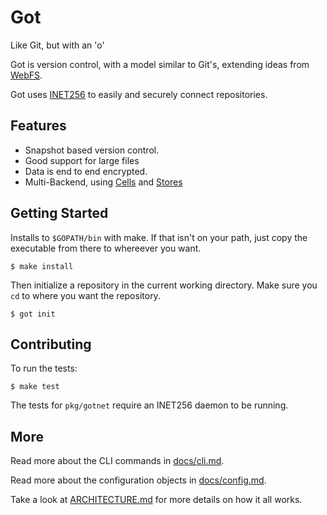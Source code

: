 # Got
Like Git, but with an 'o'

Got is version control, with a model similar to Git's, extending ideas from [WebFS](https://github.com/brendoncarroll/webfs).

Got uses [INET256](https://github.com/inet256/inet256) to easily and securely connect repositories.

## Features
- Snapshot based version control.
- Good support for large files
- Data is end to end encrypted.
- Multi-Backend, using [Cells](./pkg/cells) and [Stores](./pkg/stores)

## Getting Started
Installs to `$GOPATH/bin` with make.
If that isn't on your path, just copy the executable from there to whereever you want.

```shell
$ make install
```

Then initialize a repository in the current working directory.
Make sure you `cd` to where you want the repository.
```shell
$ got init
```

## Contributing
To run the tests:
```shell
$ make test
```
The tests for `pkg/gotnet` require an INET256 daemon to be running.


## More
Read more about the CLI commands in [docs/cli.md](./docs/cli.md).

Read more about the configuration objects in [docs/config.md](./docs/config.md).

Take a look at [ARCHITECTURE.md](./ARCHITECTURE.md) for more details on how it all works.
